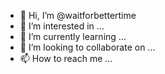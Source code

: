 - 👋 Hi, I’m @waitforbettertime
- 👀 I’m interested in ...
- 🌱 I’m currently learning ...
- 💞️ I’m looking to collaborate on ...
- 📫 How to reach me ...

<!---
waitforbettertime/waitforbettertime is a ✨ special ✨ repository because its `README.md` (this file) appears on your GitHub profile.
You can click the Preview link to take a look at your changes.
--->
